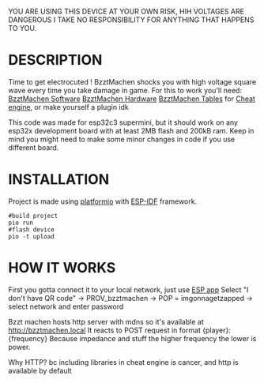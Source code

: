 YOU ARE USING THIS DEVICE AT YOUR OWN RISK, HIH VOLTAGES ARE DANGEROUS
I TAKE NO RESPONSIBILITY FOR ANYTHING THAT HAPPENS TO YOU.

# DESCRIPTION
Time to get electrocuted !
BzztMachen shocks you with high voltage square wave every time you take damage in game.
For this to work you'll need:
[BzztMachen Software](https://github.com/Dankeatermidir/bzztmachen)
[BzztMachen Hardware](https://github.com/Dankeatermidir/BzztMachenHardware)
[BzztMachen Tables](https://github.com/Dankeatermidir/BzztTables) for [Cheat engine](https://github.com/cheat-engine/cheat-engine), or make yourself a plugin idk

This code was made for esp32c3 supermini, but it should work on any esp32x development board with at least 2MB flash and 200kB ram.
Keep in mind you might need to make some minor changes in code if you use different board.

# INSTALLATION
Project is made using [platformio](https://platformio.org/platformio-ide) with [ESP-IDF](https://docs.espressif.com/projects/esp-idf/en/stable/esp32/get-started/index.html) framework.
```
#build project
pio run
#flash device
pio -t upload
```
# HOW IT WORKS
First you gotta connect it to your local network, just use [ESP app](https://play.google.com/store/apps/details?id=com.espressif.provble)
Select "I don't have QR code" -> PROV_bzztmachen -> POP = imgonnagetzapped -> select network and enter password

Bzzt machen hosts http server with mdns so it's available at http://bzztmachen.local
It reacts to POST request in format {player}:{frequency}
Because impedance and stuff the higher frequency the lower is power.

Why HTTP?
bc including libraries in cheat engine is cancer, and http is available by default
